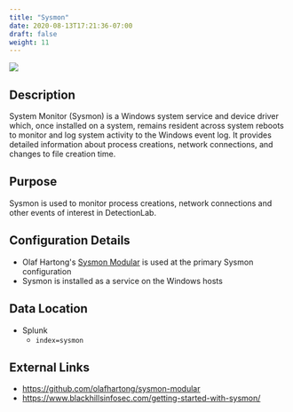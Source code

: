 ```yaml
---
title: "Sysmon"
date: 2020-08-13T17:21:36-07:00
draft: false
weight: 11
---
```


![](../../images/sysmon.png)

## Description
System Monitor (Sysmon) is a Windows system service and device driver which, once installed on a system, remains resident across system reboots to monitor and log system activity to the Windows event log. It provides detailed information about process creations, network connections, and changes to file creation time. 

## Purpose
Sysmon is used to monitor process creations, network connections and other events of interest in DetectionLab.

## Configuration Details
* Olaf Hartong's [Sysmon Modular](https://github.com/olafhartong/sysmon-modular) is used at the primary Sysmon configuration
* Sysmon is installed as a service on the Windows hosts

## Data Location
* Splunk
  * `index=sysmon`

## External Links
* https://github.com/olafhartong/sysmon-modular
* https://www.blackhillsinfosec.com/getting-started-with-sysmon/
